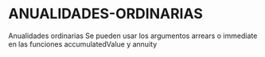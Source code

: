 # ANUALIDADES-ORDINARIAS

Anualidades ordinarias
Se pueden usar los argumentos arrears o immediate en las funciones accumulatedValue y annuity


